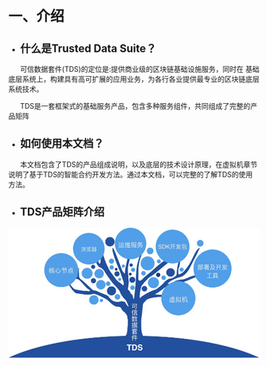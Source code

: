 # 一、介绍
- ## 什么是Trusted Data Suite？
&#160;&#160;&#160;&#160;&#160;&#160;可信数据套件(TDS)的定位是:提供商业级的区块链基础设施服务，同时在 基础底层系统上，构建具有高可扩展的应用业务，为各行各业提供最专业的区块链底层系统技术。 
    
&#160;&#160;&#160;&#160;&#160;&#160;TDS是一套框架式的基础服务产品，包含多种服务组件，共同组成了完整的产 品矩阵 
- ## 如何使用本文档？
&#160;&#160;&#160;&#160;&#160;&#160;本文档包含了TDS的产品组成说明，以及底层的技术设计原理，在虚拟机章节说明了基于TDS的智能合约开发方法。通过本文档，可以完整的了解TDS的使用方法。
- ## TDS产品矩阵介绍
![python-success](img/matrix.png)
